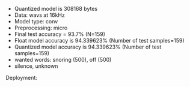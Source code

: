 - Quantized model is 308168 bytes
- Data: wavs at 16kHz
- Model type: conv 
- Preprocessing: micro
- Final test accuracy = 93.7% (N=159)
- Float model accuracy is 94.339623% (Number of test samples=159)
- Quantized model accuracy is 94.339623% (Number of test samples=159)
- wanted words: snoring (500), off (500) 
- silence, unknown

Deployment: 
